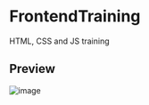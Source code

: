 # FrontendTraining
HTML, CSS and JS training

## Preview
![image](https://user-images.githubusercontent.com/31374669/42708324-45448214-86dd-11e8-8795-b6ba775d382f.png)
